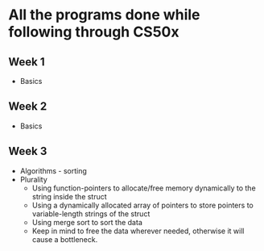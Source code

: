 # All the programs done while following through CS50x

## Week 1
* Basics

## Week 2
* Basics

## Week 3
* Algorithms - sorting
* Plurality
    * Using function-pointers to allocate/free memory dynamically to the string inside the struct
    * Using a dynamically allocated array of pointers to store pointers to variable-length strings of the struct
    * Using merge sort to sort the data
    * Keep in mind to free the data wherever needed, otherwise it will cause a bottleneck.

